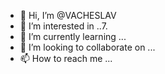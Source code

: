 - 👋 Hi, I’m @VACHESLAV 
- 👀 I’m interested in ..7.
- 🌱 I’m currently learning ...
- 💞️ I’m looking to collaborate on ...
- 📫 How to reach me ...

<!---
GlavBoris/GlavBoris is a ✨ special ✨ repository because its `README.md` (this file) appears on your GitHub profile.
You can click the Preview link to take a look at your changes.
--->
